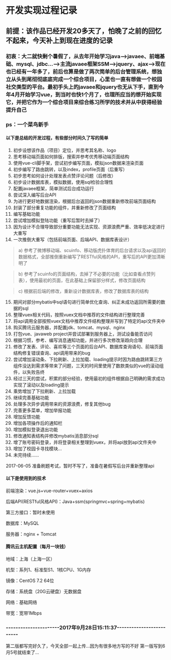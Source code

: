 开发实现过程记录
=================
## 前提：该作品已经开发20多天了，怕晚了之前的回忆不起来，今天补上到现在进度的记录
### 初衷：大二就快剩个暑假了，从去年开始学习java-->javaee、前端基础、mysql、jdbc...-->主流javaee框架SSM-->jquery、ajax-->现在也已经有一年多了，前后也算是做了两次简单的后台管理系统，想独立从头到尾彻彻底底完成一个综合项目，心里也一直有想做一个校园社交类型的平台。最初手头上的javaee和jquery也无从下手，直到今年4月开始学习vue，到当时也快1个月了，也理所应当的想开始实现它，并把它作为一个综合项目来综合练习所学的技术并从中获得经验提升自己

### ps：一个菜鸟新手

#### 以下是总结的开发过程，有些部分时间久了写的简单
1.	初步设想该作品（项目）定位，并思考其名称、logo
2.	思考移动端页面如何排版，搜索并参考优秀移动端页面结构
3.	使用vue-cli脚手架，尝试初步编写页面，模拟json数据来渲染页面
4.	初步编写了路由跳转，以及index，profile页面（后重写）
5.	初步思考如何设计处理发表点赞评论问题（后修改）
6.	初步设计数据库表，模拟数据，使用sql检验合理性
7.	配置javaee框架，简单测试后台成功运行
8.	尝试深入编写后台API
9.	为进行更好地数据渲染，根据后台返回的json数据重新修改前端页面结构
10.	封装了部分重复功能的组件，并重新修改了页面结构
11.	编写基础功能
12.	尝试增加模拟登陆功能（重写后暂时去掉了）
13.	因为设计不合理导致部分重要功能无法实现、资源浪费严重、效率低决定进行大重写
14.	一次推倒大重写（包括前端页面、后端API、数据库表设计）
>a)	参考了微博移动端、scuinfo、移动版虎扑体育的后台请求以及api返回的数据格式，全部推倒重新编写了RESTful风格的API，重写后的API更加清晰明了

>b)	参考了scuinfo的页面结构，去掉了不必要的功能（比如查看点赞列表），使用最初的页面，在此基础上保留部分样式，修改页面结构

>c)	根据前后端的修改，重新设计数据库表，修改了数据库表的结构
15.	期间对部分mybatis中sql语句进行简单优化查询、纠正未成功返回所需要的数据的sql
16.	整理vuex相关代码，按照vuex文档中推荐的文件结构进行整理完善
17.	将api调用全部按照vuex文档中推荐文件结构整理并写到了特定的api文件夹中
18.	购买腾讯云服务器，并配置jdk、tomcat、mysql、nginx
19.	打包vue、javaweb project并尝试部署到服务器上，测试设备能否访问
20.	根据习惯，参考、编写消息通知功能，并进行多次修改渐趋向合理
21.	修改了发表、评论、喜欢等三个页面的后台API、数据库查询语句、前端页面结构修复错误查询、api调用带来的bug
22.	尝试增加滚动条、下拉刷新、上拉加载、loading提示时因为路由跳转第三方组件没达到需求等带来了问题，三天的时间里使用了数款类似的vue的滚动组件，以失败告终
23.	经过三天的尝试，积累的部分经验，使用最初的组件根据自己明确的需求成功实现了滚动以及loading提示
24.	乘势增加了下拉刷新、上拉加载
25.	继续完善基础功能
26.	处理多次异步调用带来的资源浪费，修复其他bug
27. 完善更多菜单，增加举报功能<br>
28. 增加反馈功能
29.	增加各项操作后的通知栏
30.	增加模拟登录退出功能
31.	修改通知表结构并修改mybatis消息部分sql
32. 增了账号密码登录，并将登录相关整理到vuex，并将api放到api文件夹中
33.	增加了校园卡寻找模块…
34.	未完待续......

2017-06-05
准备刷题考试，暂时不写了，准备在暑假写后台并重新整理api

#### 以下是使用到的技术

前端渲染：vue.js+vue-router+vuex+axios

后端API(RESTful风格API)：Java+ssm(springmvc+spring+mybatis)

第三方接口：暂时未使用

数据库：MySQL

服务器：nginx + Tomcat

#### 腾讯云主机配置（每月一块钱）
地域：上海（上海一区）

机型：系列1、标准型S1、1核CPU、1G内存

镜像：CentOS 7.2 64位

存储：系统盘（20G云硬盘）无数据盘

网络：基础网络

带宽：宽带1Mbps

### ----------------------2017年9月28日15:11:37-------------------------
第二版都写完好久了，今天全部一起上传...因为有很多地方写的不好
第一版写到6月5号就结束了...
